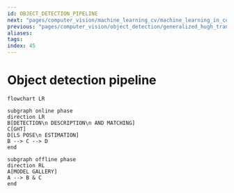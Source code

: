 ```yaml
---
id: OBJECT_DETECTION_PIPELINE
next: "pages/computer_vision/machine_learning_cv/machine_learning_in_computer_vision.md"
previous: "pages/computer_vision/object_detection/generalized_hugh_transform.md"
aliases:
tags:
index: 45
---
```


# Object detection pipeline

```mermaid
flowchart LR

subgraph online phase
direction LR
B[DETECTION\n DESCRIPTION\n AND MATCHING]
C[GHT]
D[LS POSE\n ESTIMATION]
B --> C --> D
end

subgraph offline phase
direction RL
A[MODEL GALLERY]
A --> B & C
end
```
